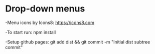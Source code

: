 # Drop-down menus

-Menu icons by Icons8: https://icons8.com

-To start run:
npm install

-Setup github pages:
git add dist && git commit -m "Initial dist subtree commit"

